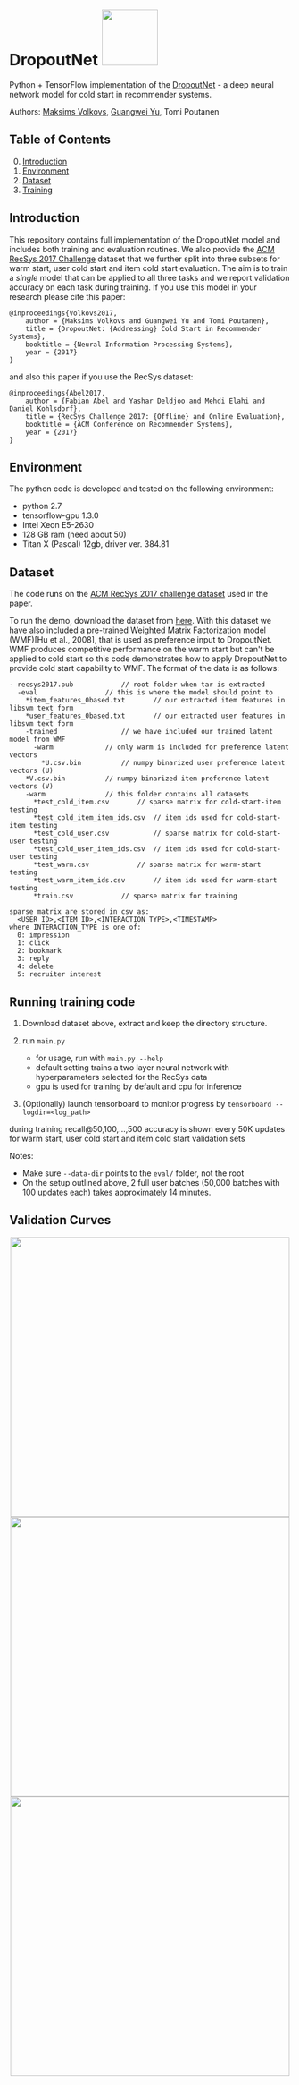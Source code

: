 # DropoutNet <a href="https://layer6.ai/"><img src="https://github.com/layer6ai-labs/DropoutNet/blob/master/logs/logo_alt.png" width="100"></a>
Python + TensorFlow implementation of the [DropoutNet](http://www.cs.toronto.edu/~mvolkovs/nips2017_deepcf.pdf) - a deep neural network model for cold start in recommender systems.

Authors: [Maksims Volkovs](www.cs.toronto.edu/~mvolkovs), [Guangwei Yu](http://www.cs.toronto.edu/~guangweiyu), Tomi Poutanen

## Table of Contents  
0. [Introduction](#intro)  
1. [Environment](#env)
2. [Dataset](#dataset)
3. [Training](#demo)

<a name="intro"/>

## Introduction
This repository contains full implementation of the DropoutNet model and includes both training and evaluation routines. We also provide the [ACM RecSys 2017 Challenge](http://2017.recsyschallenge.com) dataset that we further split into three subsets for warm start, user cold start and item cold start evaluation. The aim is to train a *single* model that can be applied to all three tasks and we report validation accuracy on each task during training. If you use this model in your research please cite this paper:
```
@inproceedings{Volkovs2017,
	author = {Maksims Volkovs and Guangwei Yu and Tomi Poutanen},
	title = {DropoutNet: {Addressing} Cold Start in Recommender Systems},
	booktitle = {Neural Information Processing Systems},
	year = {2017}
}
```
and also this paper if you use the RecSys dataset:
```
@inproceedings{Abel2017,
	author = {Fabian Abel and Yashar Deldjoo and Mehdi Elahi and Daniel Kohlsdorf},
	title = {RecSys Challenge 2017: {Offline} and Online Evaluation},
	booktitle = {ACM Conference on Recommender Systems},
	year = {2017}
}
```


<a name="env"/>

## Environment
The python code is developed and tested on the following environment:
* python 2.7
* tensorflow-gpu 1.3.0
* Intel Xeon E5-2630
* 128 GB ram (need about 50)
* Titan X (Pascal) 12gb, driver ver. 384.81

<a name="dataset"/>

## Dataset

The code runs on the [ACM RecSys 2017 challenge dataset](http://2017.recsyschallenge.com/) used in the paper.

To run the demo, download the dataset from [here](https://s3.amazonaws.com/public.layer6.ai/DropoutNet/recsys2017.pub.tar.gz).
With this dataset we have also included a pre-trained Weighted Matrix Factorization model (WMF)\[Hu et al., 2008\], that is used as preference input to DropoutNet. WMF produces competitive performance on the warm start but can't be applied to cold start so this code demonstrates how to apply DropoutNet to provide cold start capability to WMF. The format of the data is as follows:
```
- recsys2017.pub			// root folder when tar is extracted
  -eval					// this is where the model should point to
    *item_features_0based.txt		// our extracted item features in libsvm text form
    *user_features_0based.txt		// our extracted user features in libsvm text form
    -trained				// we have included our trained latent model from WMF
      -warm				// only warm is included for preference latent vectors
        *U.csv.bin			// numpy binarized user preference latent vectors (U)
	*V.csv.bin			// numpy binarized item preference latent vectors (V)
    -warm				// this folder contains all datasets
      *test_cold_item.csv		// sparse matrix for cold-start-item testing
      *test_cold_item_item_ids.csv	// item ids used for cold-start-item testing
      *test_cold_user.csv    		// sparse matrix for cold-start-user testing
      *test_cold_user_item_ids.csv	// item ids used for cold-start-user testing
      *test_warm.csv			// sparse matrix for warm-start testing
      *test_warm_item_ids.csv		// item ids used for warm-start testing
      *train.csv			// sparse matrix for training
      
sparse matrix are stored in csv as:
  <USER_ID>,<ITEM_ID>,<INTERACTION_TYPE>,<TIMESTAMP>
where INTERACTION_TYPE is one of:
  0: impression
  1: click
  2: bookmark
  3: reply
  4: delete
  5: recruiter interest
```

<a name="demo"/>

## Running training code

1. Download dataset above, extract and keep the directory structure.

2. run `main.py`
    * for usage, run with `main.py --help`
    * default setting trains a two layer neural network with hyperparameters selected for the RecSys data
    * gpu is used for training by default and cpu for inference
3. (Optionally) launch tensorboard to monitor progress by `tensorboard --logdir=<log_path>`

during training recall@50,100,...,500 accuracy is shown every 50K updates for warm start, user cold start and item cold start validation sets

Notes:

* Make sure `--data-dir` points to the `eval/` folder, not the root
* On the setup outlined above, 2 full user batches (50,000 batches with 100 updates each) takes approximately 14 minutes.

## Validation Curves
<p align="center">
<img src="https://github.com/layer6ai-labs/DropoutNet/blob/master/logs/warm.png" width="500">
<img src="https://github.com/layer6ai-labs/DropoutNet/blob/master/logs/cold_user.png" width="500">
<img src="https://github.com/layer6ai-labs/DropoutNet/blob/master/logs/cold_item.png" width="500">
</p>

